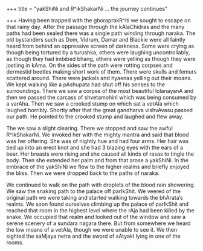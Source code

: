 +++
title = "yakShiNi and R^ikShakarNi … the journey continues"

+++
Having been trapped with the ghoraprakR^iti we sought to escape on that
rainy day. After the passage through the kAlaChidras and the many paths
had been sealed there was a single path winding through naraka. The old
bystanders such as Dom, Vidrum, Damar and Blackie were all faintly heard
from behind an oppressive screen of darkness. Some were crying as though
being tortured by a turushka, others were laughing uncontrollably, as
though they had imbibed bhang, others were yelling as though they were
jostling in kAma. On the sides of the path were rotting corpses and
dermestid beetles making short work of them. There were skulls and
femurs scattered around. There were jackals and hyaenas yelling out
their moans. We kept walking like a pAshupata had shut off his senses to
the surroundings. There we saw a corpse of the most beautiful lolanayanA
and then we passed the carcass of shvetamohinI which was being consumed
by a varAha. Then we saw a crooked stump on which sat a vetAla which
laughed horribly. Shortly after that the great gandharva vishvAvasu
passed our path. He pointed to the crooked stump and laughed and flew
away.

The we saw a slight clearing. There we stopped and saw the awful
R^ikShakarNi. We invoked her with the mighty mantra and said that blood
was her offering. She was of nightly hue and had four arms. Her hair was
tied up into an erect knot and she had 3 blazing eyes with the ears of a
bear. Her breasts were rising and she caused all kinds of rasas to
tingle the body. Then she extended her palm and from that arose a
yakShiNi. In the embrace of the yakShiNi we flew to the higher realms
and briefly enjoyed the bliss. Then we were dropped back to the paths of
naraka.

We continued to walk on the path with droplets of the blood rain
showering. We saw the snaking path to the palace off parIkShit. We
veered of the original path we were taking and started walking towards
the bhArata’s realms. We soon found ourselves climbing up the palace of
parIkShit and reached that room in the highest level where the rAja had
been killed by the snake. We occupied that realm and looked out of the
window and saw a serene scenery of a sundara nagara there. But from
somewhere we heard the low moans of a vetAla, though we were unable to
see it. We then sighted the saMjaya netra and the sword of sAtyakI lying
in one of the rooms.
